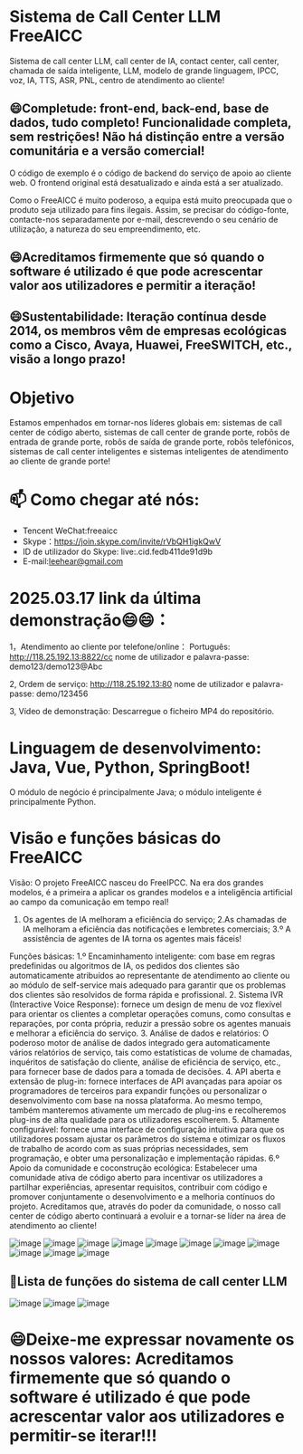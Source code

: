 # Sistema de Call Center LLM FreeAICC
Sistema de call center LLM, call center de IA, contact center, call center, chamada de saída inteligente, LLM, modelo de grande linguagem, IPCC, voz, IA, TTS, ASR, PNL, centro de atendimento ao cliente!

## 😄Completude: front-end, back-end, base de dados, tudo completo! Funcionalidade completa, sem restrições! Não há distinção entre a versão comunitária e a versão comercial!

O código de exemplo é o código de backend do serviço de apoio ao cliente web. O frontend original está desatualizado e ainda está a ser atualizado.

Como o FreeAICC é muito poderoso, a equipa está muito preocupada que o produto seja utilizado para fins ilegais. Assim, se precisar do código-fonte, contacte-nos separadamente por e-mail, descrevendo o seu cenário de utilização, a natureza do seu empreendimento, etc.

## 😄Acreditamos firmemente que só quando o software é utilizado é que pode acrescentar valor aos utilizadores e permitir a iteração!
## 😄Sustentabilidade: Iteração contínua desde 2014, os membros vêm de empresas ecológicas como a Cisco, Avaya, Huawei, FreeSWITCH, etc., visão a longo prazo!
# Objetivo
Estamos empenhados em tornar-nos líderes globais em: sistemas de call center de código aberto, sistemas de call center de grande porte, robôs de entrada de grande porte, robôs de saída de grande porte, robôs telefónicos, sistemas de call center inteligentes e sistemas inteligentes de atendimento ao cliente de grande porte!

# 📫 Como chegar até nós:

- Tencent WeChat:freeaicc
- Skype：https://join.skype.com/invite/rVbQH1igkQwV
- ID de utilizador do Skype: live:.cid.fedb411de91d9b
- E-mail:leehear@gmail.com

# 2025.03.17 link da última demonstração😄😄：

1，Atendimento ao cliente por telefone/online：
Português: http://118.25.192.13:8822/cc
nome de utilizador e palavra-passe: demo123/demo123@Abc

2, Ordem de serviço:
http://118.25.192.13:80
nome de utilizador e palavra-passe: demo/123456

3, Vídeo de demonstração: Descarregue o ficheiro MP4 do repositório.

# Linguagem de desenvolvimento: Java, Vue, Python, SpringBoot!

O módulo de negócio é principalmente Java; o módulo inteligente é principalmente Python.

# Visão e funções básicas do FreeAICC

Visão:
O projeto FreeAICC nasceu do FreeIPCC. Na era dos grandes modelos, é a primeira a aplicar os grandes modelos e a inteligência artificial ao campo da comunicação em tempo real!
1. Os agentes de IA melhoram a eficiência do serviço;
2.As chamadas de IA melhoram a eficiência das notificações e lembretes comerciais;
3.º A assistência de agentes de IA torna os agentes mais fáceis!

Funções básicas:
1.º Encaminhamento inteligente: com base em regras predefinidas ou algoritmos de IA, os pedidos dos clientes são automaticamente atribuídos ao representante de atendimento ao cliente ou ao módulo de self-service mais adequado para garantir que os problemas dos clientes são resolvidos de forma rápida e profissional.
2. Sistema IVR (Interactive Voice Response): fornece um design de menu de voz flexível para orientar os clientes a completar operações comuns, como consultas e reparações, por conta própria, reduzir a pressão sobre os agentes manuais e melhorar a eficiência do serviço.
3. Análise de dados e relatórios: O poderoso motor de análise de dados integrado gera automaticamente vários relatórios de serviço, tais como estatísticas de volume de chamadas, inquéritos de satisfação do cliente, análise de eficiência de serviço, etc., para fornecer base de dados para a tomada de decisões.
4. API aberta e extensão de plug-in: fornece interfaces de API avançadas para apoiar os programadores de terceiros para expandir funções ou personalizar o desenvolvimento com base na nossa plataforma. Ao mesmo tempo, também manteremos ativamente um mercado de plug-ins e recolheremos plug-ins de alta qualidade para os utilizadores escolherem.
5. Altamente configurável: fornece uma interface de configuração intuitiva para que os utilizadores possam ajustar os parâmetros do sistema e otimizar os fluxos de trabalho de acordo com as suas próprias necessidades, sem programação, e obter uma personalização e implementação rápidas.
6.º Apoio da comunidade e coconstrução ecológica: Estabelecer uma comunidade ativa de código aberto para incentivar os utilizadores a partilhar experiências, apresentar requisitos, contribuir com código e promover conjuntamente o desenvolvimento e a melhoria contínuos do projeto. Acreditamos que, através do poder da comunidade, o nosso call center de código aberto continuará a evoluir e a tornar-se líder na área de atendimento ao cliente!

![image](https://github.com/user-attachments/assets/523a122e-fc42-44a0-aa3d-3cf9f0cc154a)
![image](https://github.com/user-attachments/assets/69d7e932-6e7e-4ac6-8f04-3ef637e859a1)
![image](https://github.com/user-attachments/assets/01705dcc-933a-49bd-b798-b25849e152df)
![image](https://github.com/user-attachments/assets/8627ae75-9bca-4c50-b6a9-6c713f694abc)
![image](https://github.com/user-attachments/assets/b16b77b2-2312-4324-8d60-fbe21aa7f81c)
![image](https://github.com/user-attachments/assets/421299e3-18de-4815-b94c-3d97d6b3b027)
![image](https://github.com/user-attachments/assets/6cbdd701-9349-4101-8b39-a5eb6dc0b7b2)
![image](https://github.com/user-attachments/assets/97fe2184-2dff-4009-a8bf-95ea6a313d3e)
![image](https://github.com/user-attachments/assets/46f29856-8270-43fe-b3e7-3240dd33d502)
![image](https://github.com/user-attachments/assets/360f00f2-6a61-423f-ada0-eb67a2ce1ede)
![image](https://github.com/user-attachments/assets/b8f100d0-6547-43dd-afab-ea331f0a8748)

## 🤔Lista de funções do sistema de call center LLM
![image](https://github.com/user-attachments/assets/56bea3a1-b1fd-4118-8eb4-66f010476af0)
![image](https://github.com/user-attachments/assets/95328f16-e43a-4e6a-87d7-1c1ba95f5824)
![image](https://github.com/user-attachments/assets/478dc431-8f05-4333-8d8a-4f61c9ff8749)

# 😄Deixe-me expressar novamente os nossos valores: Acreditamos firmemente que só quando o software é utilizado é que pode acrescentar valor aos utilizadores e permitir-se iterar!!!
